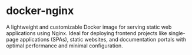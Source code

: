 # docker-nginx
A lightweight and customizable Docker image for serving static web applications using Nginx. Ideal for deploying frontend projects like single-page applications (SPAs), static websites, and documentation portals with optimal performance and minimal configuration.
